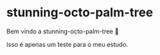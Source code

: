 # stunning-octo-palm-tree

Bem vindo a stunning-octo-palm-tree :tada:

Isso é apenas um teste para o meu estudo.